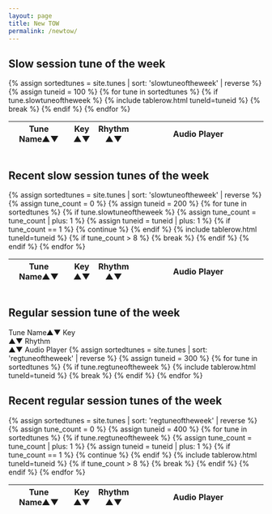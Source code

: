 ```yaml
---
layout: page
title: New TOW
permalink: /newtow/
---
```

<div id="audioPlayer"></div>

<div id="textAreas"></div>


Slow session tune of the week
--------

<div style="overflow-x:auto;">
<table style="width:100%" id="slowtuneoftheweek" class="tablesorter">
<thead>
    <tr>
    <th style="width:25%;">Tune Name&#x25B2;&#x25BC;</th>
    <th style="width:6%;">Key<br />&#x25B2;&#x25BC;</th>
    <th style="width:9%;">Rhythm<br />&#x25B2;&#x25BC;</th>
    <th style="width:60%;">Audio Player</th>
    </tr>
</thead>
<tbody>
  {% assign sortedtunes = site.tunes | sort: 'slowtuneoftheweek' | reverse %}
  {% assign tuneid = 100 %}
    {% for tune in sortedtunes %}
    {% if tune.slowtuneoftheweek %}
{% include tablerow.html tuneId=tuneid %}
        {% break %}
    {% endif %}
{% endfor %}
</tbody>
</table>
</div>

Recent slow session tunes of the week
--------

<div style="overflow-x:auto;">
<table style="width:100%" id="oldslowtunesoftheweek" class="tablesorter">
<thead>
    <tr>
    <th style="width:25%;">Tune Name&#x25B2;&#x25BC;</th>
    <th style="width:6%;">Key<br />&#x25B2;&#x25BC;</th>
    <th style="width:9%;">Rhythm<br />&#x25B2;&#x25BC;</th>
    <th style="width:60%;">Audio Player</th>
    </tr>
</thead>
<tbody>
  {% assign sortedtunes = site.tunes | sort: 'slowtuneoftheweek' | reverse %}
  {% assign tune_count = 0 %}
  {% assign tuneid = 200 %}
    {% for tune in sortedtunes %}
    {% if tune.slowtuneoftheweek %}
    {% assign tune_count = tune_count | plus: 1 %}
    {% assign tuneid = tuneid | plus: 1 %}
    {% if tune_count == 1 %}
        {% continue %}
    {% endif %}
{% include tablerow.html tuneId=tuneid %}
        {% if tune_count > 8 %}
            {% break %}
        {% endif %}
    {% endif %}
{% endfor %}
</tbody>
</table>
</div>

Regular session tune of the week
--------

<div style="overflow-x:auto;"
<table style="width:100%" id="regtuneoftheweek" class="tablesorter">
<thead>
    <tr>
    <th style="width:25%;">Tune Name&#x25B2;&#x25BC;</th>
    <th style="width:6%;">Key<br />&#x25B2;&#x25BC;</th>
    <th style="width:9%;">Rhythm<br />&#x25B2;&#x25BC;</th>
    <th style="width:60%;">Audio Player</th>
    </tr>
</thead>
<tbody>
  {% assign sortedtunes = site.tunes | sort: 'regtuneoftheweek' | reverse %}
  {% assign tuneid = 300 %}
    {% for tune in sortedtunes %}
    {% if tune.regtuneoftheweek %}
{% include tablerow.html tuneId=tuneid %}
        {% break %}
    {% endif %}
{% endfor %}
</tbody>
</table>
</div>

Recent regular session tunes of the week
--------

<div style="overflow-x:auto;">
<table style="width:100%" id="oldregtunesoftheweek" class="tablesorter">
<thead>
    <tr>
    <th style="width:25%;">Tune Name&#x25B2;&#x25BC;</th>
    <th style="width:6%;">Key<br />&#x25B2;&#x25BC;</th>
    <th style="width:9%;">Rhythm<br />&#x25B2;&#x25BC;</th>
    <th style="width:60%;">Audio Player</th>
    </tr>
</thead>
<tbody>
  {% assign sortedtunes = site.tunes | sort: 'regtuneoftheweek' | reverse %}
  {% assign tune_count = 0 %}
  {% assign tuneid = 400 %}
    {% for tune in sortedtunes %}
    {% if tune.regtuneoftheweek %}
    {% assign tune_count = tune_count | plus: 1 %}
    {% assign tuneid = tuneid | plus: 1 %}
    {% if tune_count == 1 %}
        {% continue %}
    {% endif %}
{% include tablerow.html tuneId=tuneid %}
        {% if tune_count > 8 %}
            {% break %}
        {% endif %}
    {% endif %}
{% endfor %}
</tbody>
</table>
</div>


<script>
$(document).ready(function() {
    audioPlayer.innerHTML = createAudioPlayer();

    /* turn off sorting on last column */
    $("#slowtuneoftheweek").tablesorter({headers: { 3:{sorter: false}}});
    $("#oldslowtunesoftheweek").tablesorter({headers: { 3:{sorter: false}}});
    $("#regtuneoftheweek").tablesorter({headers: { 3:{sorter: false}}});
    $("#oldregtunesoftheweek").tablesorter({headers: { 3:{sorter: false}}});

});
</script>
